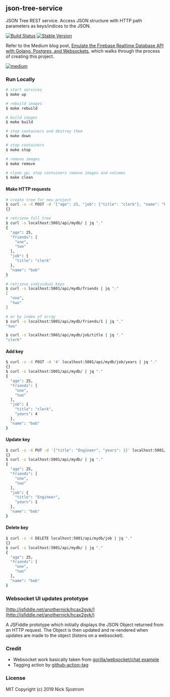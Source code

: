 ## json-tree-service

JSON Tree REST service. Access JSON structure with HTTP path parameters as keys/indices to the JSON.

[![Build Status](https://github.com/anothrNick/json-tree-service/workflows/Bump%20version/badge.svg)](https://github.com/anothrNick/json-tree-service/workflows/Bump%20version/badge.svg)
[![Stable Version](https://img.shields.io/github/v/tag/anothrNick/json-tree-service)](https://img.shields.io/github/v/tag/anothrNick/json-tree-service)

Refer to the Medium blog post, [Emulate the Firebase Realtime Database API with Golang, Postgres, and Websockets](https://medium.com/@nick.sjostrom12/emulate-the-firebase-realtime-database-api-with-golang-postgres-and-websockets-6c992159fa9d), which walks through the process of creating this project.

[![medium](https://miro.medium.com/max/1600/1*k0hMyeDYzSV0_T23BVnZuw.png)](https://medium.com/@nick.sjostrom12/emulate-the-firebase-realtime-database-api-with-golang-postgres-and-websockets-6c992159fa9d)

### Run Locally

```sh
# start services
$ make up

# rebuild images
$ make rebuild

# build images
$ make build

# stop containers and destroy them
$ make down

# stop containers
$ make stop

# remove images
$ make remove

# clean up; stop containers remove images and volumes
$ make clean
```

#### Make HTTP requests

```sh
# create tree for new project
$ curl -s -X POST -d '{"age": 25, "job": {"title": "clerk"}, "name": "bob", "friends": ["one", "two"]}' localhost:5001/api/mydb | jq "."
{}

# retrieve full tree
$ curl -s localhost:5001/api/mydb/ | jq "."
{
  "age": 25,
  "friends": [
    "one",
    "two"
  ],
  "job": {
    "title": "clerk"
  },
  "name": "bob"
}

# retrieve individual keys
$ curl -s localhost:5001/api/mydb/friends | jq "."
[
  "one",
  "two"
]

# or by index of array
$ curl -s localhost:5001/api/mydb/friends/1 | jq "."
"two"

$ curl -s localhost:5001/api/mydb/job/title | jq "."
"clerk"
```

#### Add key
```sh
$ curl -s -X POST -d '4' localhost:5001/api/mydb/job/years | jq "."
{}
$ curl -s localhost:5001/api/mydb/ | jq "."
{
  "age": 25,
  "friends": [
    "one",
    "two"
  ],
  "job": {
    "title": "clerk",
    "years": 4
  },
  "name": "bob"
}
```

#### Update key
```sh
$ curl -s -X PUT -d '{"title": "Engineer", "years": 1}' localhost:5001/api/mydb/job | jq "."
{}
$ curl -s localhost:5001/api/mydb/ | jq "."
{
  "age": 25,
  "friends": [
    "one",
    "two"
  ],
  "job": {
    "title": "Engineer",
    "years": 1
  },
  "name": "bob"
}
```

#### Delete key
```sh
$ curl -s -X DELETE localhost:5001/api/mydb/job | jq "."
{}
$ curl -s localhost:5001/api/mydb/ | jq "."
{
  "age": 25,
  "friends": [
    "one",
    "two"
  ],
  "name": "bob"
}
```

### Websocket UI updates prototype

[http://jsfiddle.net/anothernick/hcax2gvk/](http://jsfiddle.net/anothernick/hcax2gvk/)

A JSFiddle prototype which initially displays the JSON Object returned from an HTTP request. The Object is then updated and re-rendered when updates are made to the object (listens on a websocket).

### Credit

* Websocket work basically taken from [gorilla/websocket/chat example](https://github.com/gorilla/websocket/blob/master/examples/chat)
* Tagging action by [github-action-tag](https://github.com/anothrNick/github-tag-action)

### License

MIT Copyright (c) 2019 Nick Sjostrom